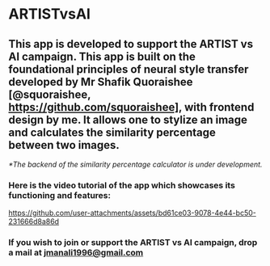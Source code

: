 # ARTISTvsAI

## This app is developed to support the ARTIST vs AI campaign. This app is built on the foundational principles of neural style transfer developed by Mr Shafik Quoraishee [@squoraishee, https://github.com/squoraishee], with frontend design by me. It allows one to stylize an image and calculates the similarity percentage between two images.

_*The backend of the similarity percentage calculator is under development._

### Here is the video tutorial of the app which showcases its functioning and features:

https://github.com/user-attachments/assets/bd61ce03-9078-4e44-bc50-231666d8a86d

### If you wish to join or support the ARTIST vs AI campaign, drop a mail at jmanali1996@gmail.com
